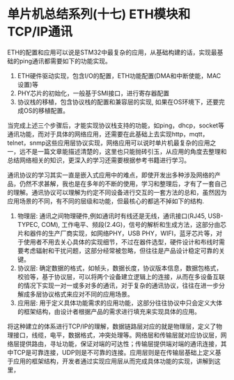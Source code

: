 # 单片机总结系列(十七) ETH模块和TCP/IP通讯

ETH的配置和应用可以说是STM32中最复杂的应用，从基础构建的话，实现最基础的ping通讯都需要如下的功能实现。

1. ETH硬件驱动实现，包含I/O的配置，ETH功能配置(DMA和中断使能，MAC设置)等
2. PHY芯片的初始化，一般基于SMI接口，进行寄存器配置
3. 协议栈的移植，包含协议栈的配置和兼容层的实现, 如果在OS环境下，还要完成OS的移植配置。

当完成上述三个步骤后，才能实现协议栈支持的功能，如ping，dhcp，socket等通讯功能，而对于具体的网络应用，还需要在此基础上去实现http，mqtt，telnet，snmp这些应用层协议实现，网络应用可以说时单片机最复杂的应用之一，远不是一篇文章能描述清楚的，这里也只能抛砖引玉，从应用的角度去整理和总结网络相关的知识，更深入的学习还需要根据参考书籍进行学习。

通讯协议的学习其实一直是嵌入式应用中的难点，即使开发出多种涉及网络的产品，仍然不求甚解，我也是在多年的不断的使用，学习和整理后，才有了一套自己的理解。通讯协议可以理解为约定不同设备进行交互的一套方法的总和，虽然因为应用场景的不同，有不同的层级和功能，但最核心的都逃不掉如下的结构.

1. 物理层: 通讯之间物理硬件,例如通讯时有线还是无线，通讯接口(RJ45, USB-TYPEC, COM), 工作电平、频段(2.4G)，信号的解析和生成方法，这部分由芯片和器件的生产厂商实现，如网络PHY，USB PHY，WIFI，蓝牙芯片等，对于使用者不用去关心具体的实现细节，不过在器件选型，硬件设计和布线时需要考虑辐射和干扰问题，这部分经常被忽略，但往往是产品设计稳定可靠的关键。
2. 协议层: 确定数据的格式，如帧头，数据长度，协议版本信息，数据包格式，校验等，基于协议层，可以将两个设备建立逻辑上的连接，从而在多设备互联的情况下实现一对一或多对多的通讯，对于复杂的通讯协议，往往在进一步分解成多层协议格式来应对不同的应用场景。
3. 应用层: 用于定义具体功能需求的应用功能，这部分往往协议中只会定义大体的框架结构，由设计者根据产品的需求进行填充来实现具体的应用。

将这种建立的体系进行TCP/IP的理解，数据链路层对应的就是物理层，定义了物理接口，线缆，电平，数据格式，冲突处理等。网络层和传输层就对应协议层，网络层提供路由，寻址功能，保证对端的可达性；传输层提供端对端的通讯连接，其中TCP是可靠连接，UDP则是不可靠的连接。应用层则是在传输层基础上定义基于应用的框架结构，开发者通过实现应用层从而完成具体功能的实现，讲解到这里，
